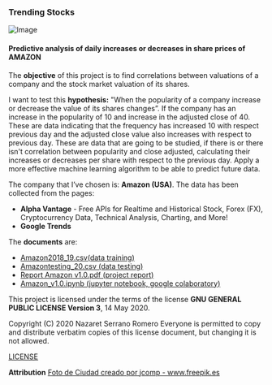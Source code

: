 ### Trending Stocks 
![Image](https://github.com/nazaretserrano/trending-stocks/blob/master/17752.jpg)

#### Predictive analysis of daily increases or decreases in share prices of AMAZON

The **objective** of this project is to find correlations between valuations of a company and the stock market valuation of its shares.

I want to test this **hypothesis:** "When the popularity of a company increase or decrease  the value of its shares changes”.
If the company has an increase in the popularity of 10 and increase in the adjusted close of 40. 
These  are  data indicating that the frequency has increased 10 with respect previous day and the adjusted close value also increases with respect to previous day. 
These are data that are going to be studied, if there is or there isn't correlation between popularity and close adjusted, calculating their increases or decreases per share with respect to the previous day. Apply a more effective machine learning algorithm to be able to predict future data.     

The company that I’ve chosen is: **Amazon (USA)**. The data has been collected from the pages:
- **Alpha Vantage** - Free APIs for Realtime and Historical Stock, Forex (FX), Cryptocurrency Data, Technical Analysis, Charting, and More!
- **Google Trends**

The **documents** are:
- [Amazon2018_19.csv(data training)](https://github.com/nazaretserrano/trending-stocks/blob/master/Amazon2018_19.csv)
- [Amazontesting_20.csv (data testing)](https://github.com/nazaretserrano/trending-stocks/blob/master/amazontesting_20.csv) 
- [Report Amazon v1.0.pdf (project report)](https://github.com/nazaretserrano/trending-stocks/blob/master/Report%20Amazon%20v%201.0.pdf)
- [Amazon_v1.0.ipynb (jupyter notebook, google colaboratory)](https://github.com/nazaretserrano/trending-stocks/blob/master/amazon_v1_0.ipynb) 


This project is licensed under the terms of the license **GNU GENERAL PUBLIC LICENSE
                       Version 3**, 14 May 2020.

 Copyright (C) 2020 Nazaret Serrano Romero
 Everyone is permitted to copy and distribute verbatim copies
 of this license document, but changing it is not allowed.

[LICENSE]( https://github.com/nazaretserrano/trending-stocks/blob/master/LICENSE )



**Attribution**
<a href="https://www.freepik.es/fotos/ciudad">Foto de Ciudad creado por jcomp - www.freepik.es</a>
